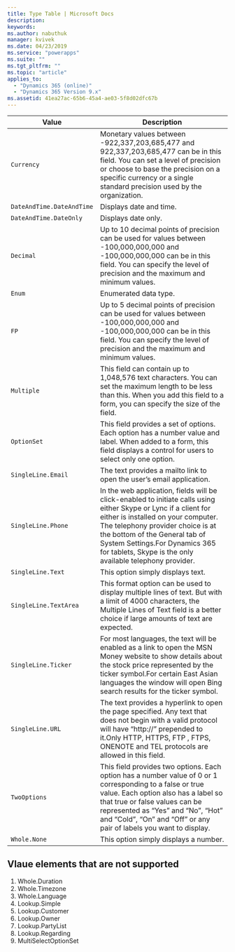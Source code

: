 ```yaml
---
title: Type Table | Microsoft Docs
description: 
keywords:
ms.author: nabuthuk
manager: kvivek
ms.date: 04/23/2019
ms.service: "powerapps"
ms.suite: ""
ms.tgt_pltfrm: ""
ms.topic: "article"
applies_to: 
  - "Dynamics 365 (online)"
  - "Dynamics 365 Version 9.x"
ms.assetid: 41ea27ac-65b6-45a4-ae03-5f8d02dfc67b
---
```


|Value|Description|
|--|--|
|`Currency`|Monetary values between -922,337,203,685,477 and 922,337,203,685,477 can be in this field. You can set a level of precision or choose to base the precision on a specific currency or a single standard precision used by the organization.|
|`DateAndTime.DateAndTime`|Displays date and time.|
|`DateAndTime.DateOnly`|Displays date only.|
|`Decimal`|Up to 10 decimal points of precision can be used for values between -100,000,000,000 and -100,000,000,000 can be in this field. You can specify the level of precision and the maximum and minimum values.|
|`Enum`|Enumerated data type.|
|`FP`|Up to 5 decimal points of precision can be used for values between -100,000,000,000 and -100,000,000,000 can be in this field. You can specify the level of precision and the maximum and minimum values. |
|`Multiple`|This field can contain up to 1,048,576 text characters. You can set the maximum length to be less than this. When you add this field to a form, you can specify the size of the field.|
|`OptionSet`|This field provides a set of options. Each option has a number value and label. When added to a form, this field displays a control for users to select only one option. |
|`SingleLine.Email`|The text provides a mailto link to open the user’s email application.|
|`SingleLine.Phone`|In the web application, fields will be click-enabled to initiate calls using either Skype or Lync if a client for either is installed on your computer. The telephony provider choice is at the bottom of the General tab of System Settings.For Dynamics 365 for tablets, Skype is the only available telephony provider.|
|`SingleLine.Text`|This option simply displays text.|
|`SingleLine.TextArea`|This format option can be used to display multiple lines of text. But with a limit of 4000 characters, the Multiple Lines of Text field is a better choice if large amounts of text are expected.|
|`SingleLine.Ticker`|For most languages, the text will be enabled as a link to open the MSN Money website to show details about the stock price represented by the ticker symbol.For certain East Asian languages the window will open Bing search results for the ticker symbol.|
|`SingleLine.URL`|The text provides a hyperlink to open the page specified. Any text that does not begin with a valid protocol will have “http://” prepended to it.Only HTTP, HTTPS, FTP , FTPS, ONENOTE and TEL protocols are allowed in this field.|
|`TwoOptions`|This field provides two options. Each option has a number value of 0 or 1 corresponding to a false or true value. Each option also has a label so that true or false values can be represented as “Yes” and “No”, “Hot” and “Cold”, “On” and “Off” or any pair of labels you want to display.|
|`Whole.None`|This option simply displays a number.|

## Vlaue elements that are not supported

1. Whole.Duration
2. Whole.Timezone
3. Whole.Language
4. Lookup.Simple
5. Lookup.Customer
6. Lookup.Owner
7. Lookup.PartyList
8. Lookup.Regarding
9. MultiSelectOptionSet
